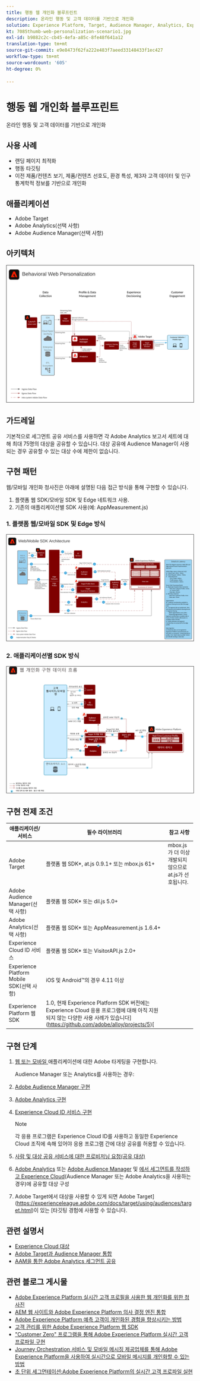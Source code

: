 ```yaml
---
title: 행동 웹 개인화 블루프린트
description: 온라인 행동 및 고객 데이터를 기반으로 개인화
solution: Experience Platform, Target, Audience Manager, Analytics, Experience Cloud Services, Data Collection
kt: 7085thumb-web-personalization-scenario1.jpg
exl-id: b9882c2c-cb45-4efa-a85c-8fe48f641a12
translation-type: tm+mt
source-git-commit: e9e8473f62fa222e483f7aeed33148433f1ec427
workflow-type: tm+mt
source-wordcount: '605'
ht-degree: 0%

---
```


# 행동 웹 개인화 블루프린트

온라인 행동 및 고객 데이터를 기반으로 개인화

## 사용 사례

* 랜딩 페이지 최적화
* 행동 타깃팅
* 이전 제품/컨텐츠 보기, 제품/컨텐츠 선호도, 환경 특성, 제3자 고객 데이터 및 인구 통계학적 정보를 기반으로 개인화

## 애플리케이션

* Adobe Target
* Adobe Analytics(선택 사항)
* Adobe Audience Manager(선택 사항)

## 아키텍처

<img src="assets/personalization.svg" alt="행동 웹 개인화 시나리오에 대한 참조 아키텍처" style="border:1px solid #4a4a4a" />


## 가드레일

기본적으로 세그먼트 공유 서비스를 사용하면 각 Adobe Analytics 보고서 세트에 대해 최대 75명의 대상을 공유할 수 있습니다. 대상 공유에 Audience Manager이 사용되는 경우 공유할 수 있는 대상 수에 제한이 없습니다. 

## 구현 패턴

웹/모바일 개인화 청사진은 아래에 설명된 다음 접근 방식을 통해 구현할 수 있습니다.

1. 플랫폼 웹 SDK/모바일 SDK 및 Edge 네트워크 사용.
1. 기존의 애플리케이션별 SDK 사용(예: AppMeasurement.js)

### 1. 플랫폼 웹/모바일 SDK 및 Edge 방식

<img src="assets/websdkflow.svg" alt="플랫폼 웹 SDK/모바일 SDK 및 Edge 네트워크 접근 방식을 위한 참조 아키텍처" style="border:1px solid #4a4a4a" />

### 2. 애플리케이션별 SDK 방식

<img src="assets/appsdkflow.png" alt="애플리케이션별 SDK 접근 방식의 참조 아키텍처" style="border:1px solid #4a4a4a" />




## 구현 전제 조건

| 애플리케이션/서비스 | 필수 라이브러리 | 참고 사항 |
|---|---|---|
| Adobe Target | 플랫폼 웹 SDK*, at.js 0.9.1+ 또는 mbox.js 61+ | mbox.js가 더 이상 개발되지 않으므로 at.js가 선호됩니다. |
| Adobe Audience Manager(선택 사항) | 플랫폼 웹 SDK* 또는 dil.js 5.0+ |  |
| Adobe Analytics(선택 사항) | 플랫폼 웹 SDK* 또는 AppMeasurement.js 1.6.4+ |  |
| Experience Cloud ID 서비스 | 플랫폼 웹 SDK* 또는 VisitorAPI.js 2.0+ |  |
| Experience Platform Mobile SDK(선택 사항) | iOS 및 Android™의 경우 4.11 이상 |  |
| Experience Platform 웹 SDK | 1.0, 현재 Experience Platform SDK 버전에는 Experience Cloud 응용 프로그램에 대해 아직 지원되지 않는 다양한 사용 사례가 있습니다](https://github.com/adobe/alloy/projects/5)[ |  |

## 구현 단계

1. [웹 또는 모바일 ](https://experienceleague.adobe.com/docs/target/using/implement-target/implementing-target.html) 애플리케이션에 대한 Adobe 타게팅을 구현합니다.

   Audience Manager 또는 Analytics를 사용하는 경우:

1. [Adobe Audience Manager 구현](https://experienceleague.adobe.com/docs/audience-manager/user-guide/implementation-integration-guides/implement-audience-manager.html)
1. [Adobe Analytics 구현](https://experienceleague.adobe.com/docs/analytics/implementation/home.html)
1. [Experience Cloud ID 서비스 구현](https://experienceleague.adobe.com/docs/id-service/using/implementation/implementation-guides.html)

   >[!NOTE]
   >
   >각 응용 프로그램은 Experience Cloud ID를 사용하고 동일한 Experience Cloud 조직에 속해 있어야 응용 프로그램 간에 대상 공유를 허용할 수 있습니다.

1. [사람 및 대상 공유 서비스에 대한 프로비저닝 요청(공유 대상)](https://www.adobe.com/go/audiences)
1. [Adobe Analytics](https://experienceleague.adobe.com/docs/analytics/components/segmentation/segmentation-workflow/seg-build.html) 또는 [Adobe Audience Manager](https://experienceleague.adobe.com/docs/audience-manager/user-guide/features/segments/segment-builder.html) 및 [에서 세그먼트를 작성하고 Experience Cloud](https://experienceleague.adobe.com/docs/analytics/components/segmentation/segmentation-workflow/seg-publish.html)(Audience Manager 또는 Adobe Analytics을 사용하는 경우)에 공유할 대상 구성
1. Adobe Target에서 대상을 사용할 수 있게 되면 Adobe Target](https://experienceleague.adobe.com/docs/target/using/audiences/target.html)이 있는 [타깃팅 경험에 사용할 수 있습니다.

## 관련 설명서

* [Experience Cloud 대상](https://experienceleague.adobe.com/docs/core-services/interface/audiences/audience-library.html)
* [Adobe Target과 Audience Manager 통합](https://experienceleague.adobe.com/docs/audience-manager/user-guide/implementation-integration-guides/integration-other-solutions/aam-target-integration.html)
* [AAM을 통한 Adobe Analytics 세그먼트 공유](https://experienceleague.adobe.com/docs/analytics/components/segmentation/segmentation-workflow/seg-publish.html)


## 관련 블로그 게시물

* [Adobe Experience Platform 실시간 고객 프로필을 사용한 웹 개인화를 위한 청사진](https://medium.com/adobetech/blueprint-for-web-personalization-using-adobe-experience-platform-real-time-customer-profile-fef2ce7a4b2f)
* [AEM 웹 사이트와 Adobe Experience Platform 의사 결정 엔진 통합](https://jaeness.medium.com/integrating-adobe-experience-platform-decisioning-engine-with-aem-websites-9c222acd12e2)
* [Adobe Experience Platform 예측 고객이 개인화된 경험을 향상시키는 방법](https://medium.com/adobetech/how-adobe-experience-platform-predictive-audiences-improves-personalized-experiences-1f75a60cb7a3)
* [고객 관리를 위한 Adobe Experience Platform 웹 SDK](https://medium.com/adobetech/adobe-experience-platform-web-sdk-for-audience-management-751fa6d063bc)
* [&quot;Customer Zero&quot; 프로그램을 통해 Adobe Experience Platform 실시간 고객 프로파일 구현](https://medium.com/adobetech/implementing-adobe-experience-platform-real-time-customer-profile-through-our-customer-zero-32e7cd952896)
* [Journey Orchestration 서비스 및 모바일 메시징 제공업체를 통해 Adobe Experience Platform을 사용하여 실시간으로 모바일 메시지를 개인화할 수 있는 방법](https://medium.com/adobetech/how-adobe-experience-platform-helped-a-client-personalize-their-mobile-messaging-in-real-time-with-7d634aefa098)
* [초 단위 세그먼테이션:Adobe Experience Platform의 실시간 고객 프로파일 실현](https://medium.com/adobetech/segmentation-in-seconds-how-adobe-experience-platform-made-real-time-customer-profiles-a-reality-a7a8552b0847)
